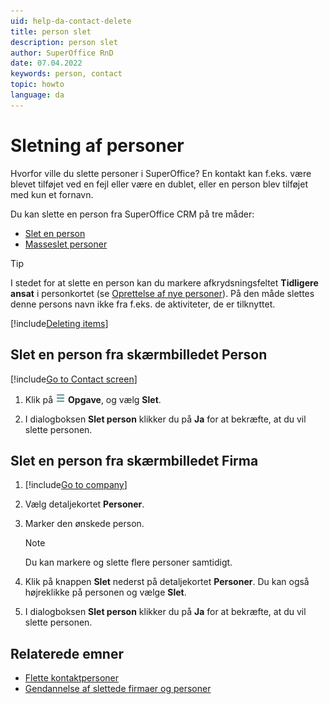 ```yaml
---
uid: help-da-contact-delete
title: person slet
description: person slet
author: SuperOffice RnD
date: 07.04.2022
keywords: person, contact
topic: howto
language: da
---
```


# Sletning af personer

Hvorfor ville du slette personer i SuperOffice? En kontakt kan f.eks. være blevet tilføjet ved en fejl eller være en dublet, eller en person blev tilføjet med kun et fornavn.

Du kan slette en person fra SuperOffice CRM på tre måder:

* [Slet en person][1]
* [Masseslet personer][3]

> [!TIP]
> I stedet for at slette en person kan du markere afkrydsningsfeltet **Tidligere ansat** i personkortet (se [Oprettelse af nye personer][6]). På den måde slettes denne persons navn ikke fra f.eks. de aktiviteter, de er tilknyttet.

[!include[Deleting items](../../learn/includes/tip-deletion.md)]

## Slet en person fra skærmbilledet Person

[!include[Go to Contact screen](../../learn/includes/goto-contact.md)]

1. Klik på ![ikon][img1] **Opgave**, og vælg **Slet**.

1. I dialogboksen **Slet person** klikker du på **Ja** for at bekræfte, at du vil slette personen.

## Slet en person fra skærmbilledet Firma

1. [!include[Go to company](../../learn/includes/goto-company.md)]

1. Vælg detaljekortet **Personer**.

1. Marker den ønskede person.

    > [!NOTE]
    > Du kan markere og slette flere personer samtidigt.

1. Klik på knappen **Slet** nederst på detaljekortet **Personer**. Du kan også højreklikke på personen og vælge **Slet**.

1. I dialogboksen **Slet person** klikker du på **Ja** for at bekræfte, at du vil slette personen.

## Relaterede emner

* [Flette kontaktpersoner][2]
* [Gendannelse af slettede firmaer og personer][5]

<!-- Referenced links -->
[1]: delete.md
[2]: merge-contacts.md
[3]: ../../learn/basics/bulk-update.md
[5]: ../../learn/basics/deleting-elements.md#restore
[6]: create.md

<!-- Referenced images -->
[img1]: ../../../media/icons/btn-menu.png
